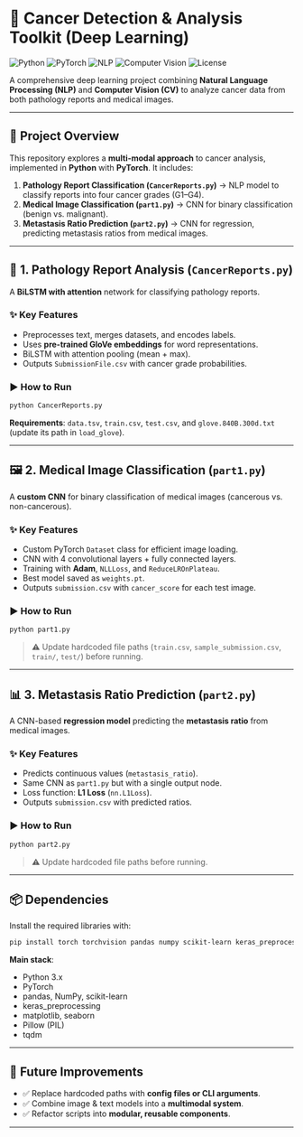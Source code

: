 # 🧬 Cancer Detection & Analysis Toolkit (Deep Learning)

![Python](https://img.shields.io/badge/Python-3.x-blue?logo=python)
![PyTorch](https://img.shields.io/badge/PyTorch-EE4C2C?logo=pytorch\&logoColor=white)
![NLP](https://img.shields.io/badge/NLP-BiLSTM-orange)
![Computer Vision](https://img.shields.io/badge/Computer%20Vision-CNN-green)
![License](https://img.shields.io/badge/License-MIT-yellow)

A comprehensive deep learning project combining **Natural Language Processing (NLP)** and **Computer Vision (CV)** to analyze cancer data from both pathology reports and medical images.

---

## 🚀 Project Overview

This repository explores a **multi-modal approach** to cancer analysis, implemented in **Python** with **PyTorch**. It includes:

1. **Pathology Report Classification (`CancerReports.py`)** → NLP model to classify reports into four cancer grades (G1–G4).
2. **Medical Image Classification (`part1.py`)** → CNN for binary classification (benign vs. malignant).
3. **Metastasis Ratio Prediction (`part2.py`)** → CNN for regression, predicting metastasis ratios from medical images.

---

## 📑 1. Pathology Report Analysis (`CancerReports.py`)

A **BiLSTM with attention** network for classifying pathology reports.

### ✨ Key Features

* Preprocesses text, merges datasets, and encodes labels.
* Uses **pre-trained GloVe embeddings** for word representations.
* BiLSTM with attention pooling (mean + max).
* Outputs `SubmissionFile.csv` with cancer grade probabilities.

### ▶️ How to Run

```bash
python CancerReports.py
```

**Requirements**: `data.tsv`, `train.csv`, `test.csv`, and `glove.840B.300d.txt` (update its path in `load_glove`).

---

## 🖼️ 2. Medical Image Classification (`part1.py`)

A **custom CNN** for binary classification of medical images (cancerous vs. non-cancerous).

### ✨ Key Features

* Custom PyTorch `Dataset` class for efficient image loading.
* CNN with 4 convolutional layers + fully connected layers.
* Training with **Adam**, `NLLLoss`, and `ReduceLROnPlateau`.
* Best model saved as `weights.pt`.
* Outputs `submission.csv` with `cancer_score` for each test image.

### ▶️ How to Run

```bash
python part1.py
```

> ⚠️ Update hardcoded file paths (`train.csv`, `sample_submission.csv`, `train/`, `test/`) before running.

---

## 📊 3. Metastasis Ratio Prediction (`part2.py`)

A CNN-based **regression model** predicting the **metastasis ratio** from medical images.

### ✨ Key Features

* Predicts continuous values (`metastasis_ratio`).
* Same CNN as `part1.py` but with a single output node.
* Loss function: **L1 Loss** (`nn.L1Loss`).
* Outputs `submission.csv` with predicted ratios.

### ▶️ How to Run

```bash
python part2.py
```

> ⚠️ Update hardcoded file paths before running.

---

## 📦 Dependencies

Install the required libraries with:

```bash
pip install torch torchvision pandas numpy scikit-learn keras_preprocessing matplotlib pillow seaborn tqdm
```

**Main stack**:

* Python 3.x
* PyTorch
* pandas, NumPy, scikit-learn
* keras\_preprocessing
* matplotlib, seaborn
* Pillow (PIL)
* tqdm

---

## 🔮 Future Improvements

* ✅ Replace hardcoded paths with **config files or CLI arguments**.
* ✅ Combine image & text models into a **multimodal system**.
* ✅ Refactor scripts into **modular, reusable components**.

---
